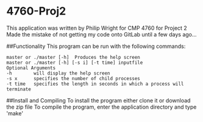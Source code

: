 # 4760-Proj2

This application was written by Philip Wright for CMP 4760 for Project 2
Made the mistake of not getting my code onto GitLab until a few days ago...

##Functionality
This program can be run with the following commands:
```
master or ./master [-h]  Produces the help screen
master or ./master [-h] [-s i] [-t time] inputfile
Optional Arguments
-h        will display the help screen
-s x      specifies the number of child processes
-t time   specifies the length in seconds in which a process will terminate
```
##Install and Compiling
To install the program either clone it or download the zip file
To compile the program, enter the application directory and type 'make'
